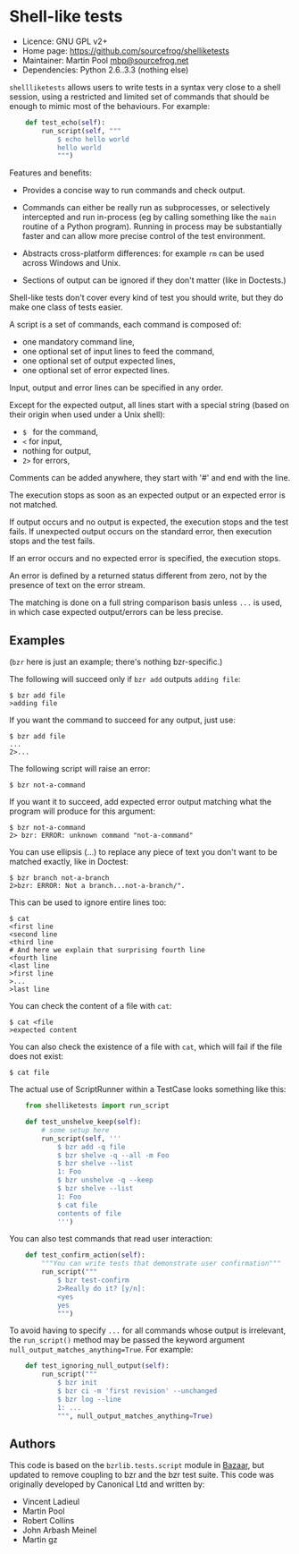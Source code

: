 Shell-like tests
================

* Licence: GNU GPL v2+
* Home page: https://github.com/sourcefrog/shelliketests
* Maintainer: Martin Pool <mbp@sourcefrog.net>
* Dependencies: Python 2.6..3.3 (nothing else)

`shellliketests` allows users to write tests in a syntax very close to a
shell session, using a restricted and limited set of commands that should
be enough to mimic most of the behaviours.  For example:

```python
    def test_echo(self):
        run_script(self, """
            $ echo hello world
            hello world
            """)
```

Features and benefits:

* Provides a concise way to run commands and check output.

* Commands can either be really run as subprocesses, or selectively
  intercepted and run in-process (eg by calling something like the `main`
  routine of a Python program).  Running in process may be substantially
  faster and can allow more precise control of the test environment.

* Abstracts cross-platform differences: for example `rm` can be used
  across Windows and Unix.

* Sections of output can be ignored if they don't matter (like in Doctests.)

Shell-like tests don't cover every kind of test you should write, but they
do make one class of tests easier.

A script is a set of commands, each command is composed of:

* one mandatory command line,
* one optional set of input lines to feed the command,
* one optional set of output expected lines,
* one optional set of error expected lines.

Input, output and error lines can be specified in any order.

Except for the expected output, all lines start with a special
string (based on their origin when used under a Unix shell):

* `$ ` for the command,
* `<` for input,
* nothing for output,
* `2>` for errors,

Comments can be added anywhere, they start with '#' and end with
the line.

The execution stops as soon as an expected output or an expected error is not
matched.

If output occurs and no output is expected, the execution stops and the
test fails.  If unexpected output occurs on the standard error, then
execution stops and the test fails.

If an error occurs and no expected error is specified, the execution stops.

An error is defined by a returned status different from zero, not by the
presence of text on the error stream.

The matching is done on a full string comparison basis unless `...` is used, in
which case expected output/errors can be less precise.

Examples
--------

(`bzr` here is just an example; there's nothing bzr-specific.)

The following will succeed only if `bzr add` outputs `adding file`:

    $ bzr add file
    >adding file

If you want the command to succeed for any output, just use:

    $ bzr add file
    ...
    2>...

The following script will raise an error:

    $ bzr not-a-command

If you want it to succeed, add expected error output matching what the
program will produce for this argument:

    $ bzr not-a-command
    2> bzr: ERROR: unknown command "not-a-command"

You can use ellipsis (...) to replace any piece of text you don't want to be
matched exactly, like in Doctest:

    $ bzr branch not-a-branch
    2>bzr: ERROR: Not a branch...not-a-branch/".

This can be used to ignore entire lines too:

    $ cat
    <first line
    <second line
    <third line
    # And here we explain that surprising fourth line
    <fourth line
    <last line
    >first line
    >...
    >last line

You can check the content of a file with `cat`:

    $ cat <file
    >expected content

You can also check the existence of a file with `cat`, which will fail if
the file does not exist:

    $ cat file

The actual use of ScriptRunner within a TestCase looks something like
this:

```python
    from shelliketests import run_script

    def test_unshelve_keep(self):
        # some setup here
        run_script(self, '''
            $ bzr add -q file
            $ bzr shelve -q --all -m Foo
            $ bzr shelve --list
            1: Foo
            $ bzr unshelve -q --keep
            $ bzr shelve --list
            1: Foo
            $ cat file
            contents of file
            ''')
```

You can also test commands that read user interaction:

```python
    def test_confirm_action(self):
        """You can write tests that demonstrate user confirmation"""
        run_script("""
            $ bzr test-confirm
            2>Really do it? [y/n]: 
            <yes
            yes
            """)
```

To avoid having to specify `...` for all commands whose output is
irrelevant, the `run_script()` method may be passed the keyword argument
`null_output_matches_anything=True`.  For example:

```python
    def test_ignoring_null_output(self):
        run_script("""
            $ bzr init
            $ bzr ci -m 'first revision' --unchanged
            $ bzr log --line
            1: ...
            """, null_output_matches_anything=True)
```

Authors
-------

This code is based on the `bzrlib.tests.script` module in
[Bazaar](http://bazaar.canonical.com/), but updated to remove coupling to
bzr and the bzr test suite.  This code was originally developed by
Canonical Ltd and written by:

* Vincent Ladieul
* Martin Pool
* Robert Collins
* John Arbash Meinel
* Martin gz
